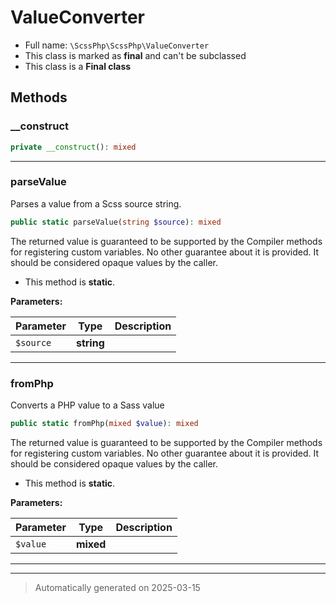 
# ValueConverter





* Full name: `\ScssPhp\ScssPhp\ValueConverter`
* This class is marked as **final** and can't be subclassed
* This class is a **Final class**




## Methods


### __construct



```php
private __construct(): mixed
```












***

### parseValue

Parses a value from a Scss source string.

```php
public static parseValue(string $source): mixed
```

The returned value is guaranteed to be supported by the
Compiler methods for registering custom variables. No other
guarantee about it is provided. It should be considered
opaque values by the caller.

* This method is **static**.




**Parameters:**

| Parameter | Type | Description |
|-----------|------|-------------|
| `$source` | **string** |  |





***

### fromPhp

Converts a PHP value to a Sass value

```php
public static fromPhp(mixed $value): mixed
```

The returned value is guaranteed to be supported by the
Compiler methods for registering custom variables. No other
guarantee about it is provided. It should be considered
opaque values by the caller.

* This method is **static**.




**Parameters:**

| Parameter | Type | Description |
|-----------|------|-------------|
| `$value` | **mixed** |  |





***


***
> Automatically generated on 2025-03-15
